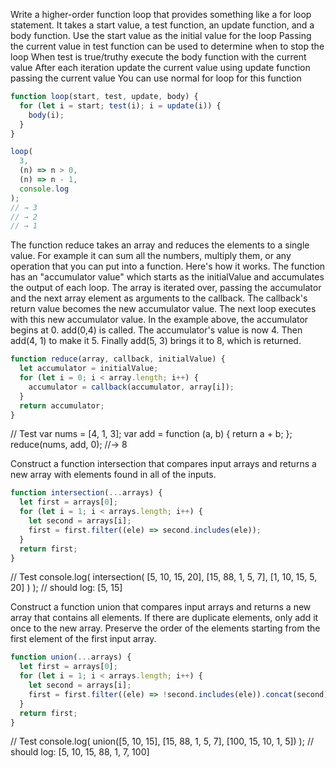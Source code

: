 Write a higher-order function loop that provides something like a for loop statement. It takes a start value, a test function, an update function, and a body function.
Use the start value as the initial value for the loop
Passing the current value in test function can be used to determine when to stop the loop
When test is true/truthy execute the body function with the current value
After each iteration update the current value using update function passing the current value
You can use normal for loop for this function

```js
function loop(start, test, update, body) {
  for (let i = start; test(i); i = update(i)) {
    body(i);
  }
}

loop(
  3,
  (n) => n > 0,
  (n) => n - 1,
  console.log
);
// → 3
// → 2
// → 1
```

The function reduce takes an array and reduces the elements to a single value. For example it can sum all the numbers, multiply them, or any operation that you can put into a function.
Here's how it works. The function has an "accumulator value" which starts as the initialValue and accumulates the output of each loop. The array is iterated over, passing the accumulator and the next array element as arguments to the callback. The callback's return value becomes the new accumulator value. The next loop executes with this new accumulator value. In the example above, the accumulator begins at 0. add(0,4) is called. The accumulator's value is now 4. Then add(4, 1) to make it 5. Finally add(5, 3) brings it to 8, which is returned.

```js
function reduce(array, callback, initialValue) {
  let accumulator = initialValue;
  for (let i = 0; i < array.length; i++) {
    accumulator = callback(accumulator, array[i]);
  }
  return accumulator;
}
```

// Test
var nums = [4, 1, 3];
var add = function (a, b) {
return a + b;
};
reduce(nums, add, 0); //-> 8

Construct a function intersection that compares input arrays and returns a new array with elements found in all of the inputs.

```js
function intersection(...arrays) {
  let first = arrays[0];
  for (let i = 1; i < arrays.length; i++) {
    let second = arrays[i];
    first = first.filter((ele) => second.includes(ele));
  }
  return first;
}
```

// Test
console.log(
intersection(
[5, 10, 15, 20],
[15, 88, 1, 5, 7],
[1, 10, 15, 5, 20]
)
); // should log: [5, 15]

Construct a function union that compares input arrays and returns a new array that contains all elements. If there are duplicate elements, only add it once to the new array. Preserve the order of the elements starting from the first element of the first input array.

```js
function union(...arrays) {
  let first = arrays[0];
  for (let i = 1; i < arrays.length; i++) {
    let second = arrays[i];
    first = first.filter((ele) => !second.includes(ele)).concat(second);
  }
  return first;
}
```

// Test
console.log(
union([5, 10, 15], [15, 88, 1, 5, 7], [100, 15, 10, 1, 5])
);
// should log: [5, 10, 15, 88, 1, 7, 100]
